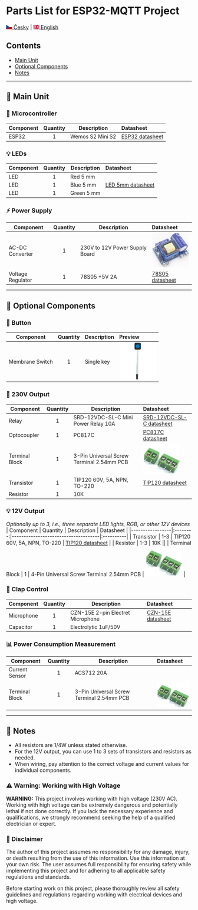 # Parts List for ESP32-MQTT Project

[<img src="https://raw.githubusercontent.com/lipis/flag-icons/main/flags/4x3/cz.svg" width="16"> Česky](./SeznamSoucastek.md) | [<img src="https://raw.githubusercontent.com/lipis/flag-icons/main/flags/4x3/gb.svg" width="16"> English](./Parts-List.md)

## Contents
- [Main Unit](#main-unit)
- [Optional Components](#optional-components)
- [Notes](#notes)

---

## 🔌 Main Unit

### 🧠 Microcontroller
| Component  | Quantity | Description         | Datasheet |
|------------|:--------:|---------------------|:----------|
| ESP32      |    1     | Wemos S2 Mini S2    | [ESP32 datasheet](https://www.wemos.cc/en/latest/s2/s2_mini.html) |

### 💡 LEDs
| Component  | Quantity | Description         | Datasheet |
|------------|:--------:|---------------------|:----------|
| LED        |    1     | Red 5 mm            ||
| LED        |    1     | Blue 5 mm           | [LED 5mm datasheet](https://www.tme.eu/Document/e17ac5a5d91f1e843e5681cfa4a5ba4b/HLMP-HG64-VY0DD.pdf) |
| LED        |    1     | Green 5 mm          ||

### ⚡ Power Supply
| Component       | Quantity | Description                         | Datasheet |
|-----------------|:--------:|-------------------------------------|:----------|
| AC-DC Converter |    1     | 230V to 12V Power Supply Board       | <img src="https://github.com/Vladous/ESP32-Mqtt/raw/main/.pictures/AC-DC Converter.png" width="100"> |
| Voltage Regulator|    1     | 78S05 +5V 2A                       | [78S05 datasheet](https://www.farnell.com/datasheets/1815527.pdf) |

---

## 🔧 Optional Components

### 🔘 Button
| Component       | Quantity | Description            | Preview |
|-----------------|:--------:|------------------------|:--------|
| Membrane Switch |    1     | Single key             | <img src="https://github.com/Vladous/ESP32-Mqtt/raw/main/.pictures/MembraneButton.png" width="100"> |

### 🔌 230V Output
| Component       | Quantity | Description                         | Datasheet |
|-----------------|:--------:|-------------------------------------|:----------|
| Relay           |    1     | SRD-12VDC-SL-C Mini Power Relay 10A | [SRD-12VDC-SL-C datasheet](http://www.songlerelay.com/Public/Uploads/20161104/581c81ac16e36.pdf) |
| Optocoupler     |    1     | PC817C                              | [PC817C datasheet](https://www.farnell.com/datasheets/73758.pdf) |
| Terminal Block  |    1     | 3-Pin Universal Screw Terminal 2.54mm PCB | <img src="https://github.com/Vladous/ESP32-Mqtt/raw/main/.pictures/UniversalniSvorka.png" width="100"> |
| Transistor      |    1     | TIP120 60V, 5A, NPN, TO-220         | [TIP120 datasheet](https://www.farnell.com/datasheets/2877030.pdf) |
| Resistor        |    1     | 10K                                ||

### 💡 12V Output
*Optionally up to 3, i.e., three separate LED lights, RGB, or other 12V devices*
| Component       | Quantity | Description                         | Datasheet |
|-----------------|:--------:|-------------------------------------|:----------|
| Transistor      | 1-3      | TIP120 60V, 5A, NPN, TO-220         | [TIP120 datasheet](https://www.farnell.com/datasheets/2877030.pdf) |
| Resistor        | 1-3      | 10K                                ||
| Terminal Block  |    1     | 4-Pin Universal Screw Terminal 2.54mm PCB | <img src="https://github.com/Vladous/ESP32-Mqtt/raw/main/.pictures/UniversalniSvorka.png" width="100"> |

### 👏 Clap Control
| Component       | Quantity | Description                         | Datasheet |
|-----------------|:--------:|-------------------------------------|:----------|
| Microphone      |    1     | CZN-15E 2-pin Electret Microphone    | [CZN-15E datasheet](https://eva.fing.edu.uy/file.php/1241/materiales/HD/CZN-15E.pdf) |
| Capacitor       |    1     | Electrolytic 1uF/50V               ||

### 📊 Power Consumption Measurement
| Component       | Quantity | Description                         | Datasheet |
|-----------------|:--------:|-------------------------------------|:----------|
| Current Sensor  |    1     | ACS712 20A                          ||
| Terminal Block  |    1     | 3-Pin Universal Screw Terminal 2.54mm PCB | <img src="https://github.com/Vladous/ESP32-Mqtt/raw/main/.pictures/UniversalniSvorka.png" width="100"> |

---

## 📝 Notes
- All resistors are 1/4W unless stated otherwise.
- For the 12V output, you can use 1 to 3 sets of transistors and resistors as needed.
- When wiring, pay attention to the correct voltage and current values for individual components.

### ⚠️ Warning: Working with High Voltage
**WARNING:** This project involves working with high voltage (230V AC). Working with high voltage can be extremely dangerous and potentially lethal if not done correctly. If you lack the necessary experience and qualifications, we strongly recommend seeking the help of a qualified electrician or expert.

### 🛑 Disclaimer
The author of this project assumes no responsibility for any damage, injury, or death resulting from the use of this information. Use this information at your own risk. The user assumes full responsibility for ensuring safety while implementing this project and for adhering to all applicable safety regulations and standards.

Before starting work on this project, please thoroughly review all safety guidelines and regulations regarding working with electrical devices and high voltage.
